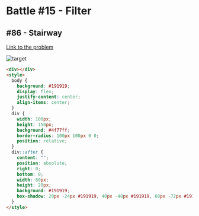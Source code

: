 # Battle #15 - Filter

## #86 - Stairway

[Link to the problem](https://cssbattle.dev/play/86)

![target](https://cssbattle.dev/targets/86.png)

```html
<div></div>
<style>
  body {
    background: #191919;
    display: flex;
    justify-content: center;
    align-items: center;
  }
  div {
    width: 100px;
    height: 150px;
    background: #4f77ff;
    border-radius: 100px 100px 0 0;
    position: relative;
  }
  div::after {
    content: "";
    position: absolute;
    right: 0;
    bottom: 0;
    width: 80px;
    height: 20px;
    background: #191919;
    box-shadow: 20px -24px #191919, 40px -48px #191919, 60px -72px #191919;
  }
</style>
```
